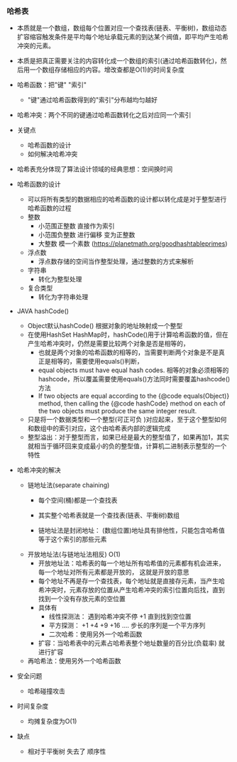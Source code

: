 
### 哈希表
- 本质就是一个数组，数组每个位置对应一个查找表(链表、平衡树)，数组动态扩容缩容触发条件是平均每个地址承载元素的到达某个阀值，即平均产生哈希冲突的元素。

- 本质是把真正需要关注的内容转化成一个数组的索引(通过哈希函数转化)，然后用一个数组存储相应的内容。增改查都是O(1)的时间复杂度
- 哈希函数：把"键" "索引"
    - "键"通过哈希函数得到的"索引"分布越均匀越好
- 哈希冲突：两个不同的键通过哈希函数转化之后对应同一个索引
- 关键点
    -  哈希函数的设计
    -  如何解决哈希冲突
- 哈希表充分体现了算法设计领域的经典思想：空间换时间


- 哈希函数的设计 
    - 可以将所有类型的数据相应的哈希函数的设计都以转化成是对于整型进行哈希函数的过程
    - 整数   
        - 小范围正整数 直接作为索引
        - 小范围负整数 进行偏移 变为正整数
        - 大整数 模一个素数 (https://planetmath.org/goodhashtableprimes) 
    - 浮点数
        - 浮点数存储的空间当作整型处理，通过整数的方式来解析
    - 字符串
        - 转化为整型处理
    - 复合类型
        - 转化为字符串处理
        
        
- JAVA hashCode() 
    - Object默认hashCode() 根据对象的地址映射成一个整型
    - 在使用HashSet HashMap时，hashCode()用于计算哈希函数的值，但在产生哈希冲突时，仍然是需要比较两个对象是否是相等的，
        - 也就是两个对象的哈希函数的相等的，当需要判断两个对象是不是真正是相等的，需要使用equals()判断，
        - equal objects must have equal hash codes. 相等的对象必须相等的hashcode，所以覆盖需要使用equals()方法同时需要覆盖hashcode()方法
        - If two objects are equal according to the {@code equals(Object)} method, then calling the {@code hashCode} method on each of the two objects must produce the same integer result.
    - 只是将一个数据类型和一个整型(可正可负 )对应起来，至于这个整型如何和数组中的索引对应，这个由哈希表内部的逻辑完成
    - 整型溢出：对于整型而言，如果已经是最大的整型值了，如果再加1，其实就相当于循环回来变成最小的负的整型值，计算机二进制表示整型的一个特性 

- 哈希冲突的解决
    - 链地址法(separate chaining) 
        - 每个空间(桶)都是一个查找表
        - 其实整个哈希表就是一个查找表(链表、平衡树)数组
        
        - 链地址法是封闭地址： (数组位置)地址具有排他性，只能包含哈希值等于这个索引的那些元素
    - 开放地址法(与链地址法相反) O(1)
        - 开放地址法：哈希表的每一个地址所有哈希值的元素都有机会进来，每一个地址对所有元素都是开放的， 这就是开放的意思
        - 每个地址不再是存一个查找表，每个地址就是直接存元素，当产生哈希冲突时，元素存放的位置从产生哈希冲突的索引位置向后找，直到找到一个没有存放元素的空位置
        - 具体有
            - 线性探测法： 遇到哈希冲突不停 +1 直到找到空位置
            - 平方探测： +1 +4 +9 +16 .... 步长的序列是一个平方序列 
            - 二次哈希：使用另外一个哈希函数
        - 扩容：当哈希表中的元素占哈希表整个地址数量的百分比(负载率) 就进行扩容
    - 再哈希法：使用另外一个哈希函数
    
- 安全问题
    - 哈希碰撞攻击
    
- 时间复杂度
    - 均摊复杂度为O(1)

- 缺点
    - 相对于平衡树 失去了 顺序性
